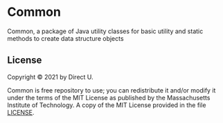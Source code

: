 # Common

Common, a package of Java utility classes for basic utility and static methods to create data structure objects

## License
Copyright &copy; 2021 by Direct U.

Common is free repository to use; you can redistribute it and/or modify it under the terms 
of the MIT License as published by the Massachusetts Institute of Technology. A copy of the
MIT License provided in the file [LICENSE](LICENSE).

